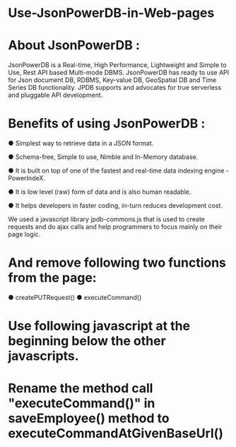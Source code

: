 # Use-JsonPowerDB-in-Web-pages

# About JsonPowerDB :
JsonPowerDB is a Real-time, High Performance, Lightweight and Simple to Use, Rest API based Multi-mode DBMS. JsonPowerDB has ready to use API for Json document DB, RDBMS, Key-value DB, GeoSpatial DB and Time Series DB functionality. JPDB supports and advocates for true serverless and pluggable API development.

# Benefits of using JsonPowerDB :
● Simplest way to retrieve data in a JSON format.

● Schema-free, Simple to use, Nimble and In-Memory database.

● It is built on top of one of the fastest and real-time data indexing engine - PowerIndeX.

● It is low level (raw) form of data and is also human readable.

● It helps developers in faster coding, in-turn reduces development cost.


We used a javascript library jpdb-commons.js that is used to create requests and do ajax calls and help programmers to focus mainly on their page logic.

# And remove following two functions from the page: 
● createPUTRequest()
● executeCommand()

# Use following javascript at the beginning below the other javascripts.
<script src="http://login2explore.com/jpdb/resources/js/0.0.3/jpdb-commons.js"></script>

# Rename the method call "executeCommand()" in saveEmployee() method to executeCommandAtGivenBaseUrl()

